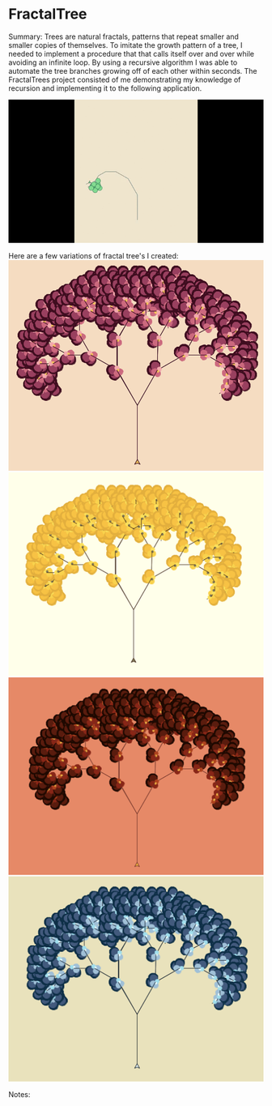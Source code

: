 # FractalTree

Summary: Trees are natural fractals, patterns that repeat smaller and smaller copies of themselves. To imitate the growth pattern of a tree, I needed to implement a procedure that that calls itself over and over while avoiding an infinite loop. By using a recursive algorithm I was able to automate the tree branches growing off of each other within seconds. The FractalTrees project consisted of me demonstrating my knowledge of recursion and implementing it to the following application.

![](Tree_Video.gif)

Here are a few variations of fractal tree's I created: 
![](images/spring.png)
![](images/summer.png)
![](images/fall.png)
![](images/winter.png)

Notes:


